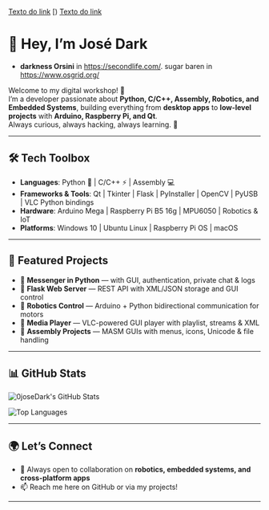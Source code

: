 [Texto do link](https://github.com/0joseDark/portfolio)
[)
[Texto do link](https://www.exemplo.com)

# 👋 Hey, I’m **José Dark** 
- __darkness Orsini__ in https://secondlife.com/. sugar baren in https://www.osgrid.org/

Welcome to my digital workshop! 🚀  
I’m a developer passionate about **Python, C/C++, Assembly, Robotics, and Embedded Systems**, building everything from **desktop apps** to **low-level projects** with **Arduino, Raspberry Pi, and Qt**.  
Always curious, always hacking, always learning. 🧩  

---

## 🛠️ Tech Toolbox
- **Languages**: Python 🐍 | C/C++ ⚡ | Assembly 💻  
- **Frameworks & Tools**: Qt | Tkinter | Flask | PyInstaller | OpenCV | PyUSB | VLC Python bindings  
- **Hardware**: Arduino Mega | Raspberry Pi B5 16g | MPU6050 | Robotics & IoT  
- **Platforms**: Windows 10 | Ubuntu Linux | Raspberry Pi OS | macOS  

---

## 🌟 Featured Projects
- 🔹 **Messenger in Python** — with GUI, authentication, private chat & logs  
- 🔹 **Flask Web Server** — REST API with XML/JSON storage and GUI control  
- 🔹 **Robotics Control** — Arduino + Python bidirectional communication for motors  
- 🔹 **Media Player** — VLC-powered GUI player with playlist, streams & XML  
- 🔹 **Assembly Projects** — MASM GUIs with menus, icons, Unicode & file handling  

---

## 📊 GitHub Stats
![0joseDark's GitHub Stats](https://github-readme-stats.vercel.app/api?username=0joseDark&show_icons=true&theme=radical)

![Top Languages](https://github-readme-stats.vercel.app/api/top-langs/?username=0joseDark&layout=compact&theme=radical)

---

## 🌍 Let’s Connect
- 💼 Always open to collaboration on **robotics, embedded systems, and cross-platform apps**  
- 📫 Reach me here on GitHub or via my projects!  

---

